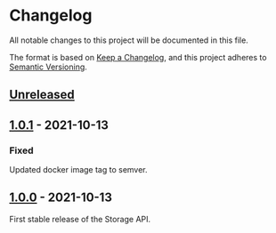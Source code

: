 # Changelog
All notable changes to this project will be documented in this file.

The format is based on [Keep a Changelog](https://keepachangelog.com/en/1.0.0/),
and this project adheres to [Semantic Versioning](https://semver.org/spec/v2.0.0.html).

## [Unreleased](https://github.com/digirati-co-uk/storage-api/compare/v1.0.1...main)

<!-- 
### Added
### Changed
### Deprecated
### Removed
### Fixed
### Security
-->

## [1.0.1](https://github.com/digirati-co-uk/storage-api/releases/tag/v1.0.1) - 2021-10-13

### Fixed
Updated docker image tag to semver.

## [1.0.0](https://github.com/digirati-co-uk/storage-api/releases/tag/v1.0.0) - 2021-10-13
First stable release of the Storage API.

